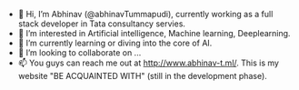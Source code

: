 - 👋 Hi, I’m Abhinav (@abhinavTummapudi), currently working as a full stack developer in Tata consultancy servies.
- 👀 I’m interested in Artificial intelligence, Machine learning, Deeplearning.
- 🌱 I’m currently learning or diving into the core of AI.
- 💞️ I’m looking to collaborate on ...
- 📫 You guys can reach me out at http://www.abhinav-t.ml/. This is my website "BE ACQUAINTED WITH" (still in the development phase).

<!---
abhinavTummapudi/abhinavTummapudi is a ✨ special ✨ repository because its `README.md` (this file) appears on your GitHub profile.
You can click the Preview link to take a look at your changes.
--->
